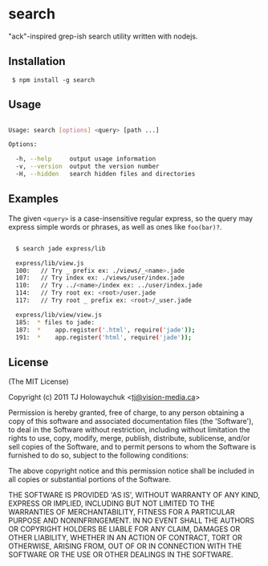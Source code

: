 
# search

  "ack"-inspired grep-ish search utility written with nodejs.

## Installation

     $ npm install -g search

## Usage

```bash

Usage: search [options] <query> [path ...]

Options:

  -h, --help     output usage information
  -v, --version  output the version number
  -H, --hidden   search hidden files and directories

```

## Examples

  The given `<query>` is a case-insensitive regular express,
  so the query may express simple words or phrases, as well
  as ones like `foo(bar)?`.

```bash

  $ search jade express/lib

  express/lib/view.js
  100:   // Try _ prefix ex: ./views/_<name>.jade
  107:   // Try index ex: ./views/user/index.jade
  110:   // Try ../<name>/index ex: ../user/index.jade
  114:   // Try root ex: <root>/user.jade
  117:   // Try root _ prefix ex: <root>/_user.jade

  express/lib/view/view.js
  185:  * files to jade:
  187:  *    app.register('.html', require('jade'));
  191:  *    app.register('html', require('jade'));

```

## License 

(The MIT License)

Copyright (c) 2011 TJ Holowaychuk &lt;tj@vision-media.ca&gt;

Permission is hereby granted, free of charge, to any person obtaining
a copy of this software and associated documentation files (the
'Software'), to deal in the Software without restriction, including
without limitation the rights to use, copy, modify, merge, publish,
distribute, sublicense, and/or sell copies of the Software, and to
permit persons to whom the Software is furnished to do so, subject to
the following conditions:

The above copyright notice and this permission notice shall be
included in all copies or substantial portions of the Software.

THE SOFTWARE IS PROVIDED 'AS IS', WITHOUT WARRANTY OF ANY KIND,
EXPRESS OR IMPLIED, INCLUDING BUT NOT LIMITED TO THE WARRANTIES OF
MERCHANTABILITY, FITNESS FOR A PARTICULAR PURPOSE AND NONINFRINGEMENT.
IN NO EVENT SHALL THE AUTHORS OR COPYRIGHT HOLDERS BE LIABLE FOR ANY
CLAIM, DAMAGES OR OTHER LIABILITY, WHETHER IN AN ACTION OF CONTRACT,
TORT OR OTHERWISE, ARISING FROM, OUT OF OR IN CONNECTION WITH THE
SOFTWARE OR THE USE OR OTHER DEALINGS IN THE SOFTWARE.
